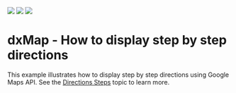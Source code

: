 <!-- default badges list -->
![](https://img.shields.io/endpoint?url=https://codecentral.devexpress.com/api/v1/VersionRange/128584515/13.1.4%2B)
[![](https://img.shields.io/badge/Open_in_DevExpress_Support_Center-FF7200?style=flat-square&logo=DevExpress&logoColor=white)](https://supportcenter.devexpress.com/ticket/details/E4801)
[![](https://img.shields.io/badge/📖_How_to_use_DevExpress_Examples-e9f6fc?style=flat-square)](https://docs.devexpress.com/GeneralInformation/403183)
<!-- default badges end -->
# dxMap - How to display step by step directions


<p>This example illustrates how to display step by step directions using Google Maps API.  See the <a href="https://developers.google.com/maps/documentation/javascript/directions#Steps"><u>Directions Steps</u></a> topic to learn more. </p>

<br/>


